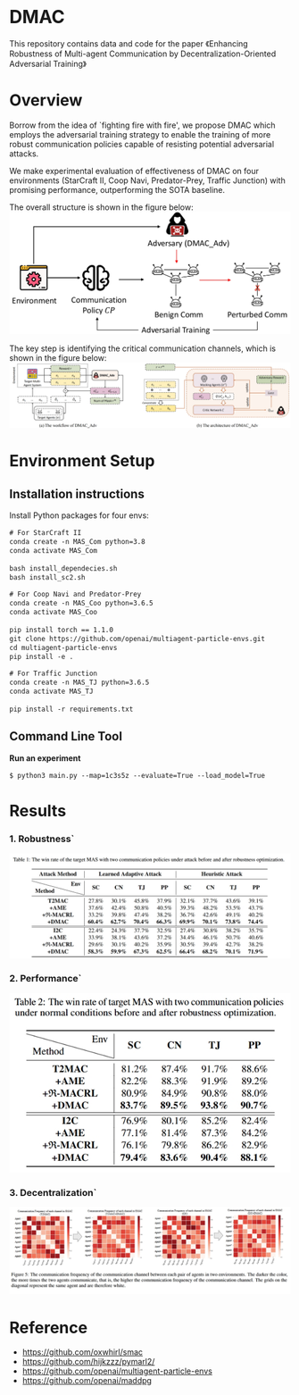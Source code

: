 # <font size=6>DMAC</font>
This repository contains data and code for the paper 《Enhancing Robustness of Multi-agent Communication by Decentralization-Oriented Adversarial Training》

# Overview

Borrow from the idea of `fighting fire with fire', we propose DMAC which employs the adversarial training strategy to enable the training of more robust communication policies capable of resisting potential adversarial attacks. 

We make experimental evaluation of effectiveness of DMAC on four environments (StarCraft II, Coop Navi, Predator-Prey, Traffic Junction) with promising performance, outperforming the SOTA baseline.

The overall structure is shown in the figure below:
![图片](images/overview.png)

The key step is identifying the critical communication channels, which is shown in the figure below:
![图片](images/adv.png)


# Environment Setup
## Installation instructions


Install Python packages for four envs:


```shell
# For StarCraft II
conda create -n MAS_Com python=3.8
conda activate MAS_Com

bash install_dependecies.sh
bash install_sc2.sh
```

```shell
# For Coop Navi and Predator-Prey
conda create -n MAS_Coo python=3.6.5
conda activate MAS_Coo

pip install torch == 1.1.0
git clone https://github.com/openai/multiagent-particle-envs.git
cd multiagent-particle-envs
pip install -e .

```

```shell
# For Traffic Junction
conda create -n MAS_TJ python=3.6.5
conda activate MAS_TJ

pip install -r requirements.txt

```

## Command Line Tool

**Run an experiment**

```shell
$ python3 main.py --map=1c3s5z --evaluate=True --load_model=True
```

# Results

### 1. Robustness`
![图片](images/robust.png)

### 2. Performance`
![图片](images/perform.png)

### 3. Decentralization`
![图片](images/decentralization.png)

# Reference
- https://github.com/oxwhirl/smac
- https://github.com/hijkzzz/pymarl2/
- https://github.com/openai/multiagent-particle-envs
- https://github.com/openai/maddpg